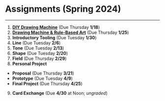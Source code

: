 # Assignments (Spring 2024)

---

1. [**DIY Drawing Machine**](01_diy_drawing_machine/README.md) (Due Thursday **1/18**)
2. [**Drawing Machine & Rule-Based Art**](02_rule_based_art/README.md) (Due Thursday **1/25**)
3. **Introductory Tooling** (Due Tuesday **1/30**)
4. **Line** (Due Tuesday **2/6**)
5. **Tone** (Due Tuesday **2/13**)
6. **Shape** (Due Tuesday **2/20**)
7. **Field** (Due Thursday **2/29**)
8. **Personal Project**
  * **Proposal** (Due Thursday **3/21**)
  * **Prototype** (Due Tuesday **4/9**)
  * **Final Project** (Due Thursday **4/25**)
9. **Card Exchange** (Due **4/30** at Noon; *ungraded*)